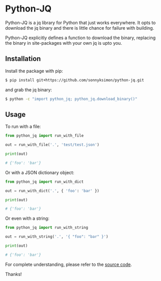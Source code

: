 # Python-JQ

Python-JQ is a jq library for Python that just works everywhere. It opts to download
the jq binary and there is little chance for failure with building. 

Python-JQ explicitly defines a function to download the binary, replacing the binary 
in site-packages with your own jq is upto you.

## Installation

Install the package with pip:

```sh
$ pip install git+https://github.com/sonnyksimon/python-jq.git
```

and grab the jq binary:

```sh
$ python -c "import python_jq; python_jq.download_binary()"
```

## Usage

To run with a file:

```python
from python_jq import run_with_file

out = run_with_file('.', 'test/test.json')

print(out)

# {'foo': 'bar'}
```

Or with a JSON dictionary object:

```python
from python_jq import run_with_dict

out = run_with_dict('.', { 'foo': 'bar' })

print(out)

# {'foo': 'bar'}
```

Or even with a string:

```python
from python_jq import run_with_string

out = run_with_string('.', '{ "foo": "bar" }')

print(out)

# {'foo': 'bar'}
```

For complete understanding, please refer to the [source code](https://github.com/sonnyksimon/python-jq).

Thanks!